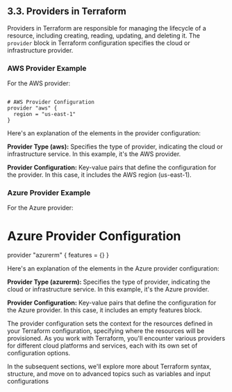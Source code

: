 ## 3.3. Providers in Terraform

Providers in Terraform are responsible for managing the lifecycle of a resource, including creating, reading, updating, and deleting it. The `provider` block in Terraform configuration specifies the cloud or infrastructure provider.

### AWS Provider Example

For the AWS provider:

```hcl

# AWS Provider Configuration
provider "aws" {
  region = "us-east-1"
}
```

Here's an explanation of the elements in the provider configuration:

**Provider Type (aws):** Specifies the type of provider, indicating the cloud or infrastructure service. In this example, it's the AWS provider.

**Provider Configuration:** Key-value pairs that define the configuration for the provider. In this case, it includes the AWS region (us-east-1).

### Azure Provider Example

For the Azure provider:

# Azure Provider Configuration
provider "azurerm" {
  features = {}
}

Here's an explanation of the elements in the Azure provider configuration:

**Provider Type (azurerm):** Specifies the type of provider, indicating the cloud or infrastructure service. In this example, it's the Azure provider.

**Provider Configuration:** Key-value pairs that define the configuration for the Azure provider. In this case, it includes an empty features block.

The provider configuration sets the context for the resources defined in your Terraform configuration, specifying where the resources will be provisioned. As you work with Terraform, you'll encounter various providers for different cloud platforms and services, each with its own set of configuration options.

In the subsequent sections, we'll explore more about Terraform syntax, structure, and move on to advanced topics such as variables and input configurations
